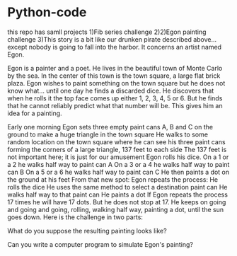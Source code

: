 # Python-code
this repo  has samll projects
1)Fib series challenge
2)2)Egon painting challenge
3)This story is a bit like our drunken pirate described above... except nobody is going to fall into the harbor. It concerns an artist named Egon.

Egon is a painter and a poet. He lives in the beautiful town of Monte Carlo by the sea. In the center of this town is the town square, a large flat brick plaza. Egon wishes to paint something on the town square but he does not know what... until one day he finds a discarded dice. He discovers that when he rolls it the top face comes up either 1, 2, 3, 4, 5 or 6. But he finds that he cannot reliably predict what that number will be. This gives him an idea for a painting.

Early one morning Egon sets three empty paint cans A, B and C on the ground to make a huge triangle in the town square
He walks to some random location on the town square where he can see his three paint cans forming the corners of a large triangle, 137 feet to each side
The 137 feet is not important here; it is just for our amusement
Egon rolls his dice.
On a 1 or a 2 he walks half way to paint can A
On a 3 or a 4 he walks half way to paint can B
On a 5 or a 6 he walks half way to paint can C
He then paints a dot on the ground at his feet
From that new spot: Egon repeats the process:
He rolls the dice
He uses the same method to select a destination paint can
He walks half way to that paint can
He paints a dot
If Egon repeats the process 17 times he will have 17 dots. But he does not stop at 17. He keeps on going and going and going, rolling, walking half way, painting a dot, until the sun goes down. Here is the challenge in two parts:

What do you suppose the resulting painting looks like?

Can you write a computer program to simulate Egon's painting?

